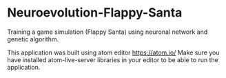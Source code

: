 # Neuroevolution-Flappy-Santa
Training a game simulation (Flappy Santa) using neuronal network and genetic algorithm.

This application was built using atom editor   https://atom.io/
Make sure you have installed atom-live-server libraries in your editor to be able to run the application.
